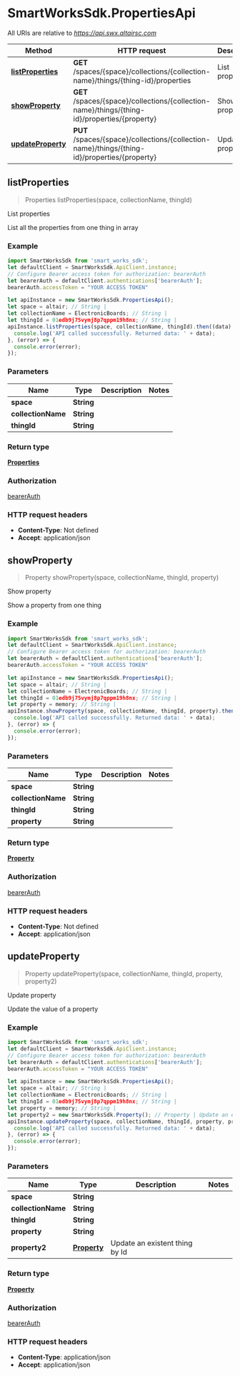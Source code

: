 # SmartWorksSdk.PropertiesApi

All URIs are relative to *https://api.swx.altairsc.com*

Method | HTTP request | Description
------------- | ------------- | -------------
[**listProperties**](PropertiesApi.md#listProperties) | **GET** /spaces/{space}/collections/{collection-name}/things/{thing-id}/properties | List properties
[**showProperty**](PropertiesApi.md#showProperty) | **GET** /spaces/{space}/collections/{collection-name}/things/{thing-id}/properties/{property} | Show property
[**updateProperty**](PropertiesApi.md#updateProperty) | **PUT** /spaces/{space}/collections/{collection-name}/things/{thing-id}/properties/{property} | Update property



## listProperties

> Properties listProperties(space, collectionName, thingId)

List properties

List all the properties from one thing in array

### Example

```javascript
import SmartWorksSdk from 'smart_works_sdk';
let defaultClient = SmartWorksSdk.ApiClient.instance;
// Configure Bearer access token for authorization: bearerAuth
let bearerAuth = defaultClient.authentications['bearerAuth'];
bearerAuth.accessToken = "YOUR ACCESS TOKEN"

let apiInstance = new SmartWorksSdk.PropertiesApi();
let space = altair; // String | 
let collectionName = ElectronicBoards; // String | 
let thingId = 01edb9j75vymj8p7qppm19h8nx; // String | 
apiInstance.listProperties(space, collectionName, thingId).then((data) => {
  console.log('API called successfully. Returned data: ' + data);
}, (error) => {
  console.error(error);
});

```

### Parameters


Name | Type | Description  | Notes
------------- | ------------- | ------------- | -------------
 **space** | **String**|  | 
 **collectionName** | **String**|  | 
 **thingId** | **String**|  | 

### Return type

[**Properties**](Properties.md)

### Authorization

[bearerAuth](../README.md#bearerAuth)

### HTTP request headers

- **Content-Type**: Not defined
- **Accept**: application/json


## showProperty

> Property showProperty(space, collectionName, thingId, property)

Show property

Show a property from one thing

### Example

```javascript
import SmartWorksSdk from 'smart_works_sdk';
let defaultClient = SmartWorksSdk.ApiClient.instance;
// Configure Bearer access token for authorization: bearerAuth
let bearerAuth = defaultClient.authentications['bearerAuth'];
bearerAuth.accessToken = "YOUR ACCESS TOKEN"

let apiInstance = new SmartWorksSdk.PropertiesApi();
let space = altair; // String | 
let collectionName = ElectronicBoards; // String | 
let thingId = 01edb9j75vymj8p7qppm19h8nx; // String | 
let property = memory; // String | 
apiInstance.showProperty(space, collectionName, thingId, property).then((data) => {
  console.log('API called successfully. Returned data: ' + data);
}, (error) => {
  console.error(error);
});

```

### Parameters


Name | Type | Description  | Notes
------------- | ------------- | ------------- | -------------
 **space** | **String**|  | 
 **collectionName** | **String**|  | 
 **thingId** | **String**|  | 
 **property** | **String**|  | 

### Return type

[**Property**](Property.md)

### Authorization

[bearerAuth](../README.md#bearerAuth)

### HTTP request headers

- **Content-Type**: Not defined
- **Accept**: application/json


## updateProperty

> Property updateProperty(space, collectionName, thingId, property, property2)

Update property

Update the value of a property

### Example

```javascript
import SmartWorksSdk from 'smart_works_sdk';
let defaultClient = SmartWorksSdk.ApiClient.instance;
// Configure Bearer access token for authorization: bearerAuth
let bearerAuth = defaultClient.authentications['bearerAuth'];
bearerAuth.accessToken = "YOUR ACCESS TOKEN"

let apiInstance = new SmartWorksSdk.PropertiesApi();
let space = altair; // String | 
let collectionName = ElectronicBoards; // String | 
let thingId = 01edb9j75vymj8p7qppm19h8nx; // String | 
let property = memory; // String | 
let property2 = new SmartWorksSdk.Property(); // Property | Update an existent thing by Id
apiInstance.updateProperty(space, collectionName, thingId, property, property2).then((data) => {
  console.log('API called successfully. Returned data: ' + data);
}, (error) => {
  console.error(error);
});

```

### Parameters


Name | Type | Description  | Notes
------------- | ------------- | ------------- | -------------
 **space** | **String**|  | 
 **collectionName** | **String**|  | 
 **thingId** | **String**|  | 
 **property** | **String**|  | 
 **property2** | [**Property**](Property.md)| Update an existent thing by Id | 

### Return type

[**Property**](Property.md)

### Authorization

[bearerAuth](../README.md#bearerAuth)

### HTTP request headers

- **Content-Type**: application/json
- **Accept**: application/json

